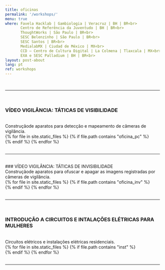 ```yaml
---
title: oficinas
permalink: '/workshops/'
menu: true
where: Favela Hacklab | Gambiologia | Veracruz | BH | BR<br>
       Centro de Referência da Juventudo | BH | BR<br>
       ThoughtWorks | São Paulo | BR<br>
       SESC Belenzinho | São Paulo | BR<br>
       SESC Santos | BR<br>
       MedialabMX | Ciudad de México | MX<br>
       CCD – Centro de Cultura Digital | La Colmena | Tlaxcala | MX<br>
       EXA e SESC Palladium | BH | BR<br>
layout: post-about
lang: pt
ref: workshops
---
```


<br>

---


<br>

### VÍDEO VIGILÂNCIA: TÁTICAS DE VISIBILIDADE
<br>
Construçãode aparatos para detecção e mapeamento de câmeras de vigilância.
<br>
  <div id="swipebox-gallery">
    {% for file in site.static_files %}
      {% if file.path contains "oficina_pc" %}
          <div class="swipebox">
            <img src="{{ site.baseurl }}{{ file.path }}" alt="">
          </div>
      {% endif %}
    {% endfor %}
  </div>
<br>

---

<br>
### VÍDEO VIGILÂNCIA: TÁTICAS DE INVISIBILIDADE
<br>
Construçãode aparatos para ofuscar e apagar as imagens registradas por câmeras de vigilância.
<br>
  <div id="swipebox-gallery">
    {% for file in site.static_files %}
      {% if file.path contains "oficina_inv" %}
          <div class="swipebox">
            <img src="{{ site.baseurl }}{{ file.path }}" alt="">
          </div>
      {% endif %}
    {% endfor %}
  </div>

<br>

---

<br>

### INTRODUÇÃO A CIRCUITOS E INTALAÇÕES ELÉTRICAS PARA MULHERES
<br>
Circuitos elétricos e instalações elétricas residenciais. 
<br>
  <div id="swipebox-gallery">
    {% for file in site.static_files %}
      {% if file.path contains "inst" %}
          <div class="swipebox">
            <img src="{{ site.baseurl }}{{ file.path }}" alt="">
          </div>
      {% endif %}
    {% endfor %}
  </div>
  
<br>

---